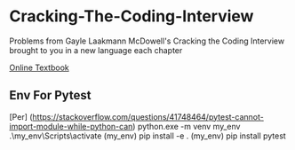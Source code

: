 # Cracking-The-Coding-Interview
Problems from Gayle Laakmann McDowell's Cracking the Coding Interview brought to you in a new language each chapter

[Online Textbook](https://cin.ufpe.br/~fbma/Crack/Cracking%20the%20Coding%20Interview%20189%20Programming%20Questions%20and%20Solutions.pdf)

## Env For Pytest
[Per] (https://stackoverflow.com/questions/41748464/pytest-cannot-import-module-while-python-can)
python.exe -m venv my_env
.\my_env\Scripts\activate
(my_env) pip install -e .
(my_env) pip install pytest
